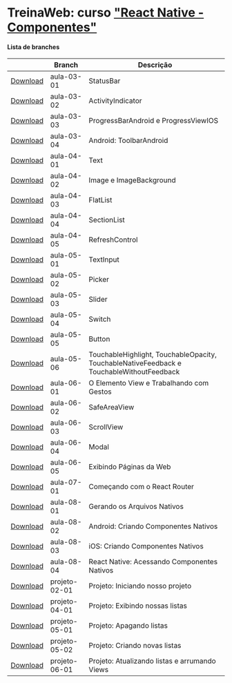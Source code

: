 
# TreinaWeb: curso ["React Native - Componentes"](https://www.treinaweb.com.br/curso/react-native-componentes-nativos)



#### Lista de branches
|  | Branch | Descrição |
| ------ | ------ |  ------ | 
[Download](https://github.com/treinaweb/treinaweb-react-native-componentes/archive/aula-03-01.zip)    |  aula-03-01     | StatusBar |
[Download](https://github.com/treinaweb/treinaweb-react-native-componentes/archive/aula-03-02.zip)    |  aula-03-02     | ActivityIndicator |
[Download](https://github.com/treinaweb/treinaweb-react-native-componentes/archive/aula-03-03.zip)    |  aula-03-03     | ProgressBarAndroid e ProgressViewIOS |
[Download](https://github.com/treinaweb/treinaweb-react-native-componentes/archive/aula-03-04.zip)    |  aula-03-04     | Android: ToolbarAndroid |
[Download](https://github.com/treinaweb/treinaweb-react-native-componentes/archive/aula-04-01.zip)    |  aula-04-01     | Text |
[Download](https://github.com/treinaweb/treinaweb-react-native-componentes/archive/aula-04-02.zip)    |  aula-04-02     | Image e ImageBackground |
[Download](https://github.com/treinaweb/treinaweb-react-native-componentes/archive/aula-04-03.zip)    |  aula-04-03     | FlatList |
[Download](https://github.com/treinaweb/treinaweb-react-native-componentes/archive/aula-04-04.zip)    |  aula-04-04     | SectionList |
[Download](https://github.com/treinaweb/treinaweb-react-native-componentes/archive/aula-04-05.zip)    |  aula-04-05     | RefreshControl |
[Download](https://github.com/treinaweb/treinaweb-react-native-componentes/archive/aula-05-01.zip)    |  aula-05-01     | TextInput |
[Download](https://github.com/treinaweb/treinaweb-react-native-componentes/archive/aula-05-02.zip)    |  aula-05-02     | Picker |
[Download](https://github.com/treinaweb/treinaweb-react-native-componentes/archive/aula-05-03.zip)    |  aula-05-03     | Slider |
[Download](https://github.com/treinaweb/treinaweb-react-native-componentes/archive/aula-05-04.zip)    |  aula-05-04     | Switch |
[Download](https://github.com/treinaweb/treinaweb-react-native-componentes/archive/aula-05-05.zip)    |  aula-05-05     | Button |
[Download](https://github.com/treinaweb/treinaweb-react-native-componentes/archive/aula-05-06.zip)    |  aula-05-06     | TouchableHighlight, TouchableOpacity, TouchableNativeFeedback e TouchableWithoutFeedback |
[Download](https://github.com/treinaweb/treinaweb-react-native-componentes/archive/aula-06-01.zip)    |  aula-06-01     | O Elemento View e Trabalhando com Gestos |
[Download](https://github.com/treinaweb/treinaweb-react-native-componentes/archive/aula-06-02.zip)    |  aula-06-02     | SafeAreaView |
[Download](https://github.com/treinaweb/treinaweb-react-native-componentes/archive/aula-06-03.zip)    |  aula-06-03     | ScrollView |
[Download](https://github.com/treinaweb/treinaweb-react-native-componentes/archive/aula-06-04.zip)    |  aula-06-04     | Modal |
[Download](https://github.com/treinaweb/treinaweb-react-native-componentes/archive/aula-06-05.zip)    |  aula-06-05     | Exibindo Páginas da Web |
[Download](https://github.com/treinaweb/treinaweb-react-native-componentes/archive/aula-07-01.zip)    |  aula-07-01     | Começando com o React Router |
[Download](https://github.com/treinaweb/treinaweb-react-native-componentes/archive/aula-08-01.zip)    |  aula-08-01     | Gerando os Arquivos Nativos |
[Download](https://github.com/treinaweb/treinaweb-react-native-componentes/archive/aula-08-02.zip)    |  aula-08-02     | Android: Criando Componentes Nativos |
[Download](https://github.com/treinaweb/treinaweb-react-native-componentes/archive/aula-08-03.zip)    |  aula-08-03     | iOS: Criando Componentes Nativos |
[Download](https://github.com/treinaweb/treinaweb-react-native-componentes/archive/aula-08-04.zip)    |  aula-08-04     | React Native: Acessando Componentes Nativos |
[Download](https://github.com/treinaweb/treinaweb-react-native-componentes/archive/projeto-02-01.zip)    |  projeto-02-01     | Projeto: Iniciando nosso projeto |
[Download](https://github.com/treinaweb/treinaweb-react-native-componentes/archive/projeto-04-01.zip)    |  projeto-04-01     | Projeto: Exibindo nossas listas |
[Download](https://github.com/treinaweb/treinaweb-react-native-componentes/archive/projeto-05-01.zip)    |  projeto-05-01     | Projeto: Apagando listas |
[Download](https://github.com/treinaweb/treinaweb-react-native-componentes/archive/projeto-05-02.zip)    |  projeto-05-02     | Projeto: Criando novas listas |
[Download](https://github.com/treinaweb/treinaweb-react-native-componentes/archive/projeto-06-01.zip)    |  projeto-06-01     | Projeto: Atualizando listas e arrumando Views |

